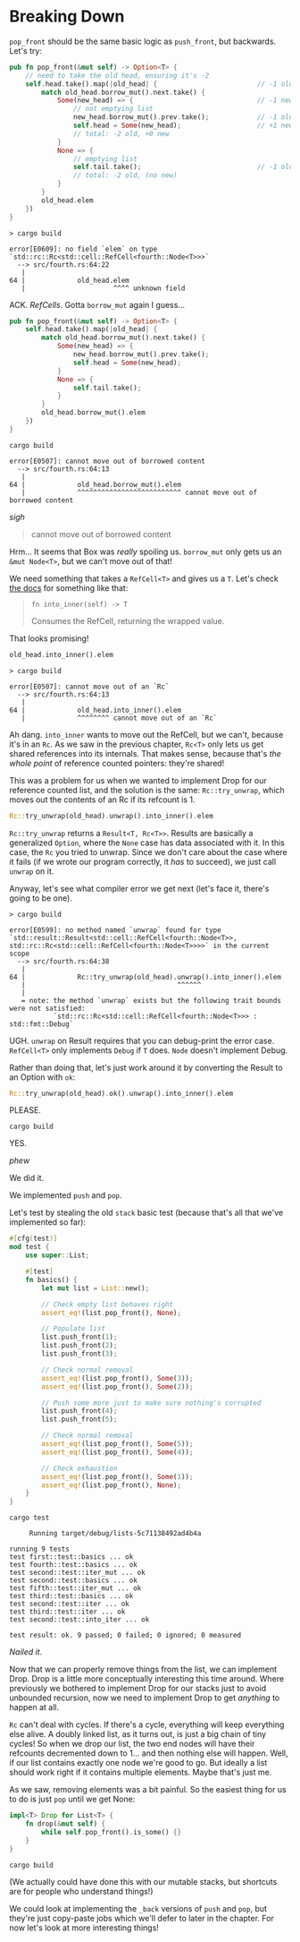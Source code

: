 # Breaking Down

`pop_front` should be the same basic logic as `push_front`, but backwards. Let's
try:

```rust ,ignore
pub fn pop_front(&mut self) -> Option<T> {
    // need to take the old head, ensuring it's -2
    self.head.take().map(|old_head| {                         // -1 old
        match old_head.borrow_mut().next.take() {
            Some(new_head) => {                               // -1 new
                // not emptying list
                new_head.borrow_mut().prev.take();            // -1 old
                self.head = Some(new_head);                   // +1 new
                // total: -2 old, +0 new
            }
            None => {
                // emptying list
                self.tail.take();                             // -1 old
                // total: -2 old, (no new)
            }
        }
        old_head.elem
    })
}
```

```text
> cargo build

error[E0609]: no field `elem` on type `std::rc::Rc<std::cell::RefCell<fourth::Node<T>>>`
  --> src/fourth.rs:64:22
   |
64 |             old_head.elem
   |                      ^^^^ unknown field
```

ACK. *RefCells*. Gotta `borrow_mut` again I guess...

```rust ,ignore
pub fn pop_front(&mut self) -> Option<T> {
    self.head.take().map(|old_head| {
        match old_head.borrow_mut().next.take() {
            Some(new_head) => {
                new_head.borrow_mut().prev.take();
                self.head = Some(new_head);
            }
            None => {
                self.tail.take();
            }
        }
        old_head.borrow_mut().elem
    })
}
```

```text
cargo build

error[E0507]: cannot move out of borrowed content
  --> src/fourth.rs:64:13
   |
64 |             old_head.borrow_mut().elem
   |             ^^^^^^^^^^^^^^^^^^^^^^^^^^ cannot move out of borrowed content
```

*sigh*

> cannot move out of borrowed content

Hrm... It seems that Box was *really* spoiling us. `borrow_mut` only gets us
an `&mut Node<T>`, but we can't move out of that!

We need something that takes a `RefCell<T>` and gives us a `T`. Let's check
[the docs][refcell] for something like that:

> `fn into_inner(self) -> T`
>
> Consumes the RefCell, returning the wrapped value.

That looks promising!

```rust ,ignore
old_head.into_inner().elem
```

```text
> cargo build

error[E0507]: cannot move out of an `Rc`
  --> src/fourth.rs:64:13
   |
64 |             old_head.into_inner().elem
   |             ^^^^^^^^ cannot move out of an `Rc`
```

Ah dang. `into_inner` wants to move out the RefCell, but we can't, because it's
in an `Rc`. As we saw in the previous chapter, `Rc<T>` only lets us get shared references
into its internals. That makes sense, because that's *the whole point* of
reference counted pointers: they're shared!

This was a problem for us when we wanted to implement Drop for our reference
counted list, and the solution is the same: `Rc::try_unwrap`, which moves out
the contents of an Rc if its refcount is 1.

```rust ,ignore
Rc::try_unwrap(old_head).unwrap().into_inner().elem
```

`Rc::try_unwrap` returns a `Result<T, Rc<T>>`. Results are basically a
generalized `Option`, where the `None` case has data associated with it. In
this case, the `Rc` you tried to unwrap. Since we don't care about the case
where it fails (if we wrote our program correctly, it *has* to succeed), we
just call `unwrap` on it.

Anyway, let's see what compiler error we get next (let's face it, there's going
to be one).

```text
> cargo build

error[E0599]: no method named `unwrap` found for type `std::result::Result<std::cell::RefCell<fourth::Node<T>>, std::rc::Rc<std::cell::RefCell<fourth::Node<T>>>>` in the current scope
  --> src/fourth.rs:64:38
   |
64 |             Rc::try_unwrap(old_head).unwrap().into_inner().elem
   |                                      ^^^^^^
   |
   = note: the method `unwrap` exists but the following trait bounds were not satisfied:
           `std::rc::Rc<std::cell::RefCell<fourth::Node<T>>> : std::fmt::Debug`
```

UGH. `unwrap` on Result requires that you can debug-print the error case.
`RefCell<T>` only implements `Debug` if `T` does. `Node` doesn't implement Debug.

Rather than doing that, let's just work around it by converting the Result to
an Option with `ok`:

```rust ,ignore
Rc::try_unwrap(old_head).ok().unwrap().into_inner().elem
```

PLEASE.

```text
cargo build

```

YES.

*phew*

We did it.

We implemented `push` and `pop`.

Let's test by stealing the old `stack` basic test (because that's all that
we've implemented so far):

```rust ,ignore
#[cfg(test)]
mod test {
    use super::List;

    #[test]
    fn basics() {
        let mut list = List::new();

        // Check empty list behaves right
        assert_eq!(list.pop_front(), None);

        // Populate list
        list.push_front(1);
        list.push_front(2);
        list.push_front(3);

        // Check normal removal
        assert_eq!(list.pop_front(), Some(3));
        assert_eq!(list.pop_front(), Some(2));

        // Push some more just to make sure nothing's corrupted
        list.push_front(4);
        list.push_front(5);

        // Check normal removal
        assert_eq!(list.pop_front(), Some(5));
        assert_eq!(list.pop_front(), Some(4));

        // Check exhaustion
        assert_eq!(list.pop_front(), Some(1));
        assert_eq!(list.pop_front(), None);
    }
}
```

```text
cargo test

     Running target/debug/lists-5c71138492ad4b4a

running 9 tests
test first::test::basics ... ok
test fourth::test::basics ... ok
test second::test::iter_mut ... ok
test second::test::basics ... ok
test fifth::test::iter_mut ... ok
test third::test::basics ... ok
test second::test::iter ... ok
test third::test::iter ... ok
test second::test::into_iter ... ok

test result: ok. 9 passed; 0 failed; 0 ignored; 0 measured

```

*Nailed it*.

Now that we can properly remove things from the list, we can implement Drop.
Drop is a little more conceptually interesting this time around. Where
previously we bothered to implement Drop for our stacks just to avoid unbounded
recursion, now we need to implement Drop to get *anything* to happen at all.

`Rc` can't deal with cycles. If there's a cycle, everything will keep everything
else alive. A doubly linked list, as it turns out, is just a big chain of tiny
cycles! So when we drop our list, the two end nodes will have their refcounts
decremented down to 1... and then nothing else will happen. Well, if our list
contains exactly one node we're good to go. But ideally a list should work right
if it contains multiple elements. Maybe that's just me.

As we saw, removing elements was a bit painful. So the easiest thing for us to
do is just `pop` until we get None:

```rust ,ignore
impl<T> Drop for List<T> {
    fn drop(&mut self) {
        while self.pop_front().is_some() {}
    }
}
```

```text
cargo build

```

(We actually could have done this with our mutable stacks, but shortcuts are for
people who understand things!)

We could look at implementing the `_back` versions of `push` and `pop`, but
they're just copy-paste jobs which we'll defer to later in the chapter. For now
let's look at more interesting things!


[refcell]: https://doc.rust-lang.org/std/cell/struct.RefCell.html
[multirust]: https://github.com/brson/multirust
[downloads]: https://www.rust-lang.org/install.html
